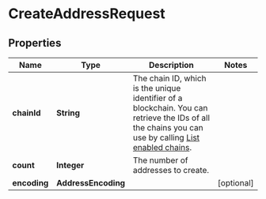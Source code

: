 

# CreateAddressRequest


## Properties

| Name | Type | Description | Notes |
|------------ | ------------- | ------------- | -------------|
|**chainId** | **String** | The chain ID, which is the unique identifier of a blockchain. You can retrieve the IDs of all the chains you can use by calling [List enabled chains](https://www.cobo.com/developers/v2/api-references/wallets/list-enabled-chains). |  |
|**count** | **Integer** | The number of addresses to create. |  |
|**encoding** | **AddressEncoding** |  |  [optional] |



